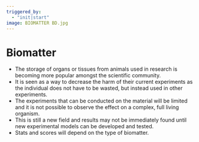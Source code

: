 ```yaml
---
triggered_by:
  - "init|start"
image: BIOMATTER BD.jpg
---
```

# Biomatter
-	The storage of organs or tissues from animals used in research is becoming more popular amongst the scientific community.
-	It is seen as a way to decrease the harm of their current experiments as the individual does not have to be wasted, but instead used in other experiments. 
-	The experiments that can be conducted on the material will be limited and it is not possible to observe the effect on a complex, full living organism.
-	This is still a new field and results may not be immediately found until new experimental models can be developed and tested. 
-	Stats and scores will depend on the type of biomatter.
